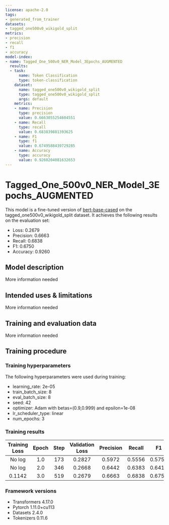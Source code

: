 ```yaml
---
license: apache-2.0
tags:
- generated_from_trainer
datasets:
- tagged_one500v0_wikigold_split
metrics:
- precision
- recall
- f1
- accuracy
model-index:
- name: Tagged_One_500v0_NER_Model_3Epochs_AUGMENTED
  results:
  - task:
      name: Token Classification
      type: token-classification
    dataset:
      name: tagged_one500v0_wikigold_split
      type: tagged_one500v0_wikigold_split
      args: default
    metrics:
    - name: Precision
      type: precision
      value: 0.6663055254604551
    - name: Recall
      type: recall
      value: 0.683839881393625
    - name: F1
      type: f1
      value: 0.6749588439729285
    - name: Accuracy
      type: accuracy
      value: 0.9260204081632653
---
```


<!-- This model card has been generated automatically according to the information the Trainer had access to. You
should probably proofread and complete it, then remove this comment. -->

# Tagged_One_500v0_NER_Model_3Epochs_AUGMENTED

This model is a fine-tuned version of [bert-base-cased](https://huggingface.co/bert-base-cased) on the tagged_one500v0_wikigold_split dataset.
It achieves the following results on the evaluation set:
- Loss: 0.2679
- Precision: 0.6663
- Recall: 0.6838
- F1: 0.6750
- Accuracy: 0.9260

## Model description

More information needed

## Intended uses & limitations

More information needed

## Training and evaluation data

More information needed

## Training procedure

### Training hyperparameters

The following hyperparameters were used during training:
- learning_rate: 2e-05
- train_batch_size: 8
- eval_batch_size: 8
- seed: 42
- optimizer: Adam with betas=(0.9,0.999) and epsilon=1e-08
- lr_scheduler_type: linear
- num_epochs: 3

### Training results

| Training Loss | Epoch | Step | Validation Loss | Precision | Recall | F1     | Accuracy |
|:-------------:|:-----:|:----:|:---------------:|:---------:|:------:|:------:|:--------:|
| No log        | 1.0   | 173  | 0.2827          | 0.5972    | 0.5556 | 0.5757 | 0.9079   |
| No log        | 2.0   | 346  | 0.2668          | 0.6442    | 0.6383 | 0.6412 | 0.9204   |
| 0.1142        | 3.0   | 519  | 0.2679          | 0.6663    | 0.6838 | 0.6750 | 0.9260   |


### Framework versions

- Transformers 4.17.0
- Pytorch 1.11.0+cu113
- Datasets 2.4.0
- Tokenizers 0.11.6
